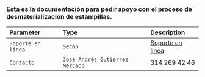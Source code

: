 ### Esta es la documentación para pedir apoyo con el proceso de desmaterialización de estampillas.



| Parameter | Type     | Description                       |
| :-------- | :------- | :-------------------------------- |
| `Soporte en linea`      | `Secop` | [Soporte en linea](https://www.colombiacompra.gov.co/soporte/formulario-de-soporte) |
|`Contacto`|`José Andrés Gutierrez Mercado`|314 269 42 46|


